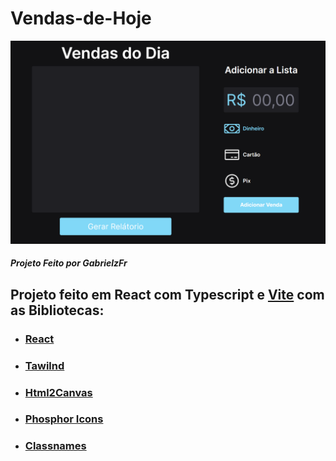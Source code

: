 # Vendas-de-Hoje
![Project image](https://github.com/gabrielzfr/Vendas-de-Hoje/blob/main/vendas-de-hoje/public/Vendas%20do%20DIa.png?raw=true)
##### Projeto Feito por GabrielzFr

## Projeto feito em React com Typescript e [Vite](https://vitejs.dev/) com as Bibliotecas:

- ### [React](https://pt-br.reactjs.org/)
- ### [Tawilnd](https://tailwindcss.com/) 
- ### [Html2Canvas](https://html2canvas.hertzen.com/) 
- ### [Phosphor Icons](https://phosphoricons.com/) 
- ### [Classnames](https://jedwatson.github.io/classnames/)  

